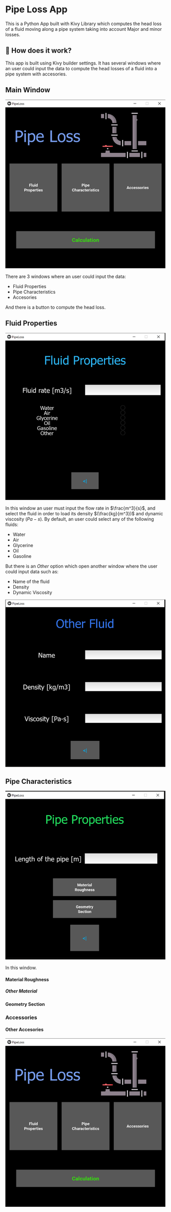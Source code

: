 # Pipe Loss App

This is a Python App built with Kivy Library which computes the head loss of a fluid moving along a pipe system taking into account Major and minor losses. 



## 🔰 How does it work?

This app is built using Kivy builder settings. It has several windows where an user could input the data to compute the head losses of a fluid into a pipe system with accesories.

## Main Window

<img src = "https://raw.githubusercontent.com/alejo1630/pipe_loss/main/Images/App/1.png" width = "500">

There are 3 windows where an user could input the data:
* Fluid Properties
* Pipe Characteristics
* Accesories

And there is a button to compute the head loss.



## Fluid Properties

<img src = "https://raw.githubusercontent.com/alejo1630/pipe_loss/main/Images/App/2.png" width = "500">

In this window an user must input the flow rate in $\frac{m^3}{s}$, and select the fluid in order to load its density $(\frac{kg}{m^3})$ and dynamic viscosity $(Pa-s)$. By default, an user could select any of the following fluids:
* Water
* Air
* Glycerine
* Oil
* Gasoline

But there is an *Other* option which open another window where the user could input data such as:
* Name of the fluid
* Density
* Dynamic Viscosity

<img src = "https://raw.githubusercontent.com/alejo1630/pipe_loss/main/Images/App/3.png" width = "500">


## Pipe Characteristics
<img src = "https://raw.githubusercontent.com/alejo1630/pipe_loss/main/Images/App/4.png" width = "500">

In this window.


#### Material Roughness

##### Other Material

#### Geometry Section

### Accessories

#### Other Accesories

<img src = "https://raw.githubusercontent.com/alejo1630/pipe_loss/main/Images/App/1.png" width = "500">

